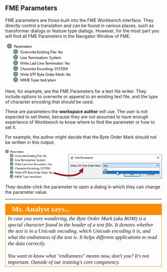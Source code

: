 ## FME Parameters ##

FME parameters are those built into the FME Workbench interface. They directly control a translation and can be found in various places, such as transformer dialogs or feature type dialogs. However, for the most part you will find all FME Parameters in the Navigator Window of FME:

![](./Images/Img1.001.WriterParameters.png)

Here, for example, are the FME Parameters for a text file writer. They include options to overwrite or append to an existing text file, and the type of character encoding that should be used.

These are parameters the **workspace author** will use. The user is not expected to set these, because they are not assumed to have enough experience of Workbench to know where to find the parameter or how to set it.

For example, the author might decide that the Byte Order Mark should not be written in this output.

![](./Images/Img1.002.SetWriterParameters.png)

They double-click the parameter to open a dialog in which they can change the parameter value.

---

<!--Person X Says Section-->

<table style="border-spacing: 0px">
<tr>
<td style="vertical-align:middle;background-color:darkorange;border: 2px solid darkorange">
<i class="fa fa-quote-left fa-lg fa-pull-left fa-fw" style="color:white;padding-right: 12px;vertical-align:text-top"></i>
<span style="color:white;font-size:x-large;font-weight: bold;font-family:serif">Ms. Analyst says...</span>
</td>
</tr>

<tr>
<td style="border: 1px solid darkorange">
<span style="font-family:serif; font-style:italic; font-size:larger">
In case you were wondering, the Byte Order Mark (aka BOM) is a special character found in the header of a text file. It denotes whether the text is in a Unicode encoding, which Unicode encoding it is, and what the endianness of the text is. It helps different applications to read the data correctly.
<br><br>You want to know what "endianness" means now, don't you? It's not important. Outside of our training's core competency.
</span>
</td>
</tr>
</table>
